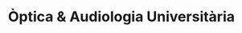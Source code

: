 ---
title: "Òptica & Audiologia Universitària"
url: /mollet-del-valles/optica-y-audiologia-universitaria/
shop: óptico
---